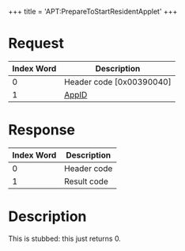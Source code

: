 +++
title = 'APT:PrepareToStartResidentApplet'
+++

# Request

| Index Word | Description                                    |
|------------|------------------------------------------------|
| 0          | Header code \[0x00390040\]                     |
| 1          | [AppID](NS_and_APT_Services#appids "wikilink") |

# Response

| Index Word | Description |
|------------|-------------|
| 0          | Header code |
| 1          | Result code |

# Description

This is stubbed: this just returns 0.
